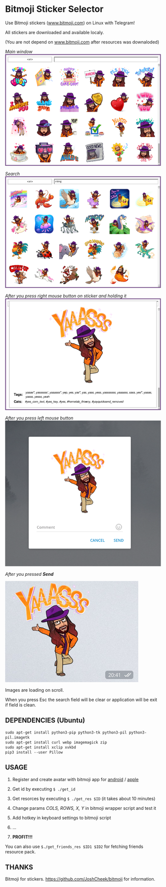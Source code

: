 # Bitmoji Sticker Selector

Use Bitmoji stickers (www.bitmoji.com) on Linux with Telegram!

All stickers are downloaded and available localy.

(You are not depend on www.bitmoji.com after resources was downaloded) 


*Main window*
!["main"](images/all.png "main")


*Search*
!["search"](images/search.png "search")


*After you press right mouse button on sticker and holding it*
!["info"](images/rightbutton.png "info")



*After you press left mouse button*
!["select"](images/leftbutton.png "select")



*After you pressed __Send__*

!["send"](images/leftbuttonresult.png "send")



Images are loading on scroll.

When you press Esc the search field will be clear or application will be exit if field is clean.

## DEPENDENCIES (Ubuntu)
```
sudo apt-get install python3-pip python3-tk python3-pil python3-pil.imagetk
sudo apt-get install curl webp imagemagick zip
sudo apt-get install xclip xvkbd
pip3 install --user Pillow
```

## USAGE
1. Register and create avatar with bitmoji app for [android](https://play.google.com/store/apps/details?id=com.bitstrips.imoji) / [apple](https://apps.apple.com/ru/app/bitmoji/id868077558)

2. Get id by executing  ```$ ./get_id```
3. Get resorces by executing  ```$ ./get_res $ID``` (it takes about 10 minutes)
4. Change params *COLS, ROWS, X, Y* in bitmoji wrapper script and test it
5. Add hotkey in keyboard settings to bitmoji script
6. ...
7. **PROFIT!!!**

You can also use ```$./get_friends_res $ID1 $ID2``` for fetching friends resource pack.

## THANKS
Bitmoji for stickers.
https://github.com/JoshCheek/bitmoji for information.


